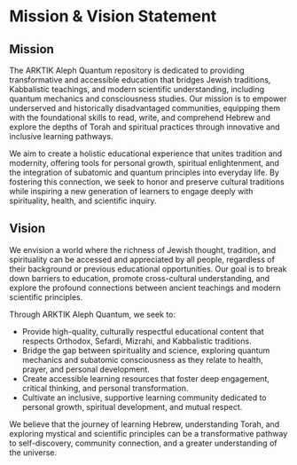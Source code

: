 # Mission & Vision Statement

## Mission
The ARKTIK Aleph Quantum repository is dedicated to providing transformative and accessible education that bridges Jewish traditions, Kabbalistic teachings, and modern scientific understanding, including quantum mechanics and consciousness studies. Our mission is to empower underserved and historically disadvantaged communities, equipping them with the foundational skills to read, write, and comprehend Hebrew and explore the depths of Torah and spiritual practices through innovative and inclusive learning pathways.

We aim to create a holistic educational experience that unites tradition and modernity, offering tools for personal growth, spiritual enlightenment, and the integration of subatomic and quantum principles into everyday life. By fostering this connection, we seek to honor and preserve cultural traditions while inspiring a new generation of learners to engage deeply with spirituality, health, and scientific inquiry.

## Vision
We envision a world where the richness of Jewish thought, tradition, and spirituality can be accessed and appreciated by all people, regardless of their background or previous educational opportunities. Our goal is to break down barriers to education, promote cross-cultural understanding, and explore the profound connections between ancient teachings and modern scientific principles.

Through ARKTIK Aleph Quantum, we seek to:
- Provide high-quality, culturally respectful educational content that respects Orthodox, Sefardi, Mizrahi, and Kabbalistic traditions.
- Bridge the gap between spirituality and science, exploring quantum mechanics and subatomic consciousness as they relate to health, prayer, and personal development.
- Create accessible learning resources that foster deep engagement, critical thinking, and personal transformation.
- Cultivate an inclusive, supportive learning community dedicated to personal growth, spiritual development, and mutual respect.

We believe that the journey of learning Hebrew, understanding Torah, and exploring mystical and scientific principles can be a transformative pathway to self-discovery, community connection, and a greater understanding of the universe.

